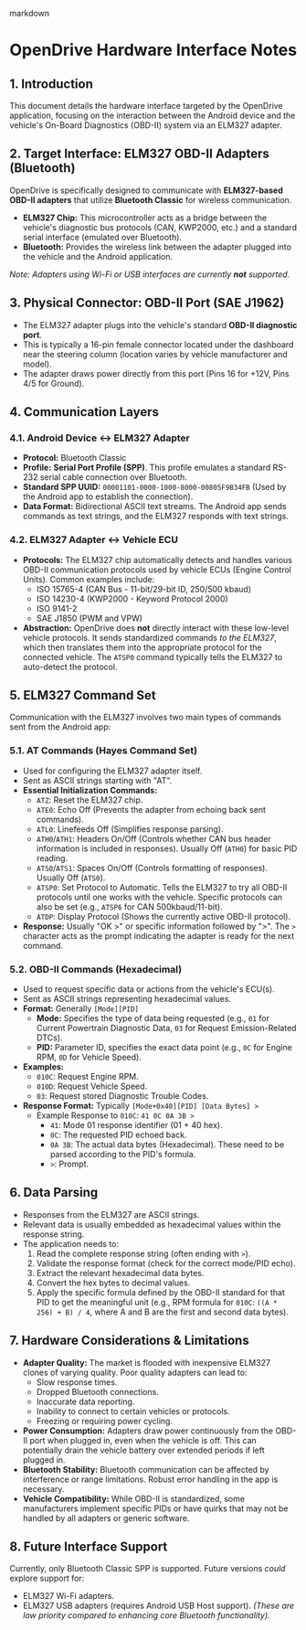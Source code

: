 markdown
# OpenDrive Hardware Interface Notes

## 1. Introduction

This document details the hardware interface targeted by the OpenDrive application, focusing on the interaction between the Android device and the vehicle's On-Board Diagnostics (OBD-II) system via an ELM327 adapter.

## 2. Target Interface: ELM327 OBD-II Adapters (Bluetooth)

OpenDrive is specifically designed to communicate with **ELM327-based OBD-II adapters** that utilize **Bluetooth Classic** for wireless communication.

*   **ELM327 Chip:** This microcontroller acts as a bridge between the vehicle's diagnostic bus protocols (CAN, KWP2000, etc.) and a standard serial interface (emulated over Bluetooth).
*   **Bluetooth:** Provides the wireless link between the adapter plugged into the vehicle and the Android application.

*Note: Adapters using Wi-Fi or USB interfaces are currently **not** supported.*

## 3. Physical Connector: OBD-II Port (SAE J1962)

*   The ELM327 adapter plugs into the vehicle's standard **OBD-II diagnostic port**.
*   This is typically a 16-pin female connector located under the dashboard near the steering column (location varies by vehicle manufacturer and model).
*   The adapter draws power directly from this port (Pins 16 for +12V, Pins 4/5 for Ground).

## 4. Communication Layers

### 4.1. Android Device <-> ELM327 Adapter

*   **Protocol:** Bluetooth Classic
*   **Profile:** **Serial Port Profile (SPP)**. This profile emulates a standard RS-232 serial cable connection over Bluetooth.
*   **Standard SPP UUID:** `00001101-0000-1000-8000-00805F9B34FB` (Used by the Android app to establish the connection).
*   **Data Format:** Bidirectional ASCII text streams. The Android app sends commands as text strings, and the ELM327 responds with text strings.

### 4.2. ELM327 Adapter <-> Vehicle ECU

*   **Protocols:** The ELM327 chip automatically detects and handles various OBD-II communication protocols used by vehicle ECUs (Engine Control Units). Common examples include:
    *   ISO 15765-4 (CAN Bus - 11-bit/29-bit ID, 250/500 kbaud)
    *   ISO 14230-4 (KWP2000 - Keyword Protocol 2000)
    *   ISO 9141-2
    *   SAE J1850 (PWM and VPW)
*   **Abstraction:** OpenDrive does **not** directly interact with these low-level vehicle protocols. It sends standardized commands *to the ELM327*, which then translates them into the appropriate protocol for the connected vehicle. The `ATSP0` command typically tells the ELM327 to auto-detect the protocol.

## 5. ELM327 Command Set

Communication with the ELM327 involves two main types of commands sent from the Android app:

### 5.1. AT Commands (Hayes Command Set)

*   Used for configuring the ELM327 adapter itself.
*   Sent as ASCII strings starting with "AT".
*   **Essential Initialization Commands:**
    *   `ATZ`: Reset the ELM327 chip.
    *   `ATE0`: Echo Off (Prevents the adapter from echoing back sent commands).
    *   `ATL0`: Linefeeds Off (Simplifies response parsing).
    *   `ATH0`/`ATH1`: Headers On/Off (Controls whether CAN bus header information is included in responses). Usually Off (`ATH0`) for basic PID reading.
    *   `ATS0`/`ATS1`: Spaces On/Off (Controls formatting of responses). Usually Off (`ATS0`).
    *   `ATSP0`: Set Protocol to Automatic. Tells the ELM327 to try all OBD-II protocols until one works with the vehicle. Specific protocols can also be set (e.g., `ATSP6` for CAN 500kbaud/11-bit).
    *   `ATDP`: Display Protocol (Shows the currently active OBD-II protocol).
*   **Response:** Usually "OK >" or specific information followed by ">". The `>` character acts as the prompt indicating the adapter is ready for the next command.

### 5.2. OBD-II Commands (Hexadecimal)

*   Used to request specific data or actions from the vehicle's ECU(s).
*   Sent as ASCII strings representing hexadecimal values.
*   **Format:** Generally `[Mode][PID]`
    *   **Mode:** Specifies the type of data being requested (e.g., `01` for Current Powertrain Diagnostic Data, `03` for Request Emission-Related DTCs).
    *   **PID:** Parameter ID, specifies the exact data point (e.g., `0C` for Engine RPM, `0D` for Vehicle Speed).
*   **Examples:**
    *   `010C`: Request Engine RPM.
    *   `010D`: Request Vehicle Speed.
    *   `03`: Request stored Diagnostic Trouble Codes.
*   **Response Format:** Typically `[Mode+0x40][PID] [Data Bytes] >`
    *   Example Response to `010C`: `41 0C 0A 3B >`
        *   `41`: Mode 01 response identifier (01 + 40 hex).
        *   `0C`: The requested PID echoed back.
        *   `0A 3B`: The actual data bytes (Hexadecimal). These need to be parsed according to the PID's formula.
        *   `>`: Prompt.

## 6. Data Parsing

*   Responses from the ELM327 are ASCII strings.
*   Relevant data is usually embedded as hexadecimal values within the response string.
*   The application needs to:
    1.  Read the complete response string (often ending with `>`).
    2.  Validate the response format (check for the correct mode/PID echo).
    3.  Extract the relevant hexadecimal data bytes.
    4.  Convert the hex bytes to decimal values.
    5.  Apply the specific formula defined by the OBD-II standard for that PID to get the meaningful unit (e.g., RPM formula for `010C`: `((A * 256) + B) / 4`, where A and B are the first and second data bytes).

## 7. Hardware Considerations & Limitations

*   **Adapter Quality:** The market is flooded with inexpensive ELM327 clones of varying quality. Poor quality adapters can lead to:
    *   Slow response times.
    *   Dropped Bluetooth connections.
    *   Inaccurate data reporting.
    *   Inability to connect to certain vehicles or protocols.
    *   Freezing or requiring power cycling.
*   **Power Consumption:** Adapters draw power continuously from the OBD-II port when plugged in, even when the vehicle is off. This can potentially drain the vehicle battery over extended periods if left plugged in.
*   **Bluetooth Stability:** Bluetooth communication can be affected by interference or range limitations. Robust error handling in the app is necessary.
*   **Vehicle Compatibility:** While OBD-II is standardized, some manufacturers implement specific PIDs or have quirks that may not be handled by all adapters or generic software.

## 8. Future Interface Support

Currently, only Bluetooth Classic SPP is supported. Future versions *could* explore support for:

*   ELM327 Wi-Fi adapters.
*   ELM327 USB adapters (requires Android USB Host support).
*(These are low priority compared to enhancing core Bluetooth functionality).*